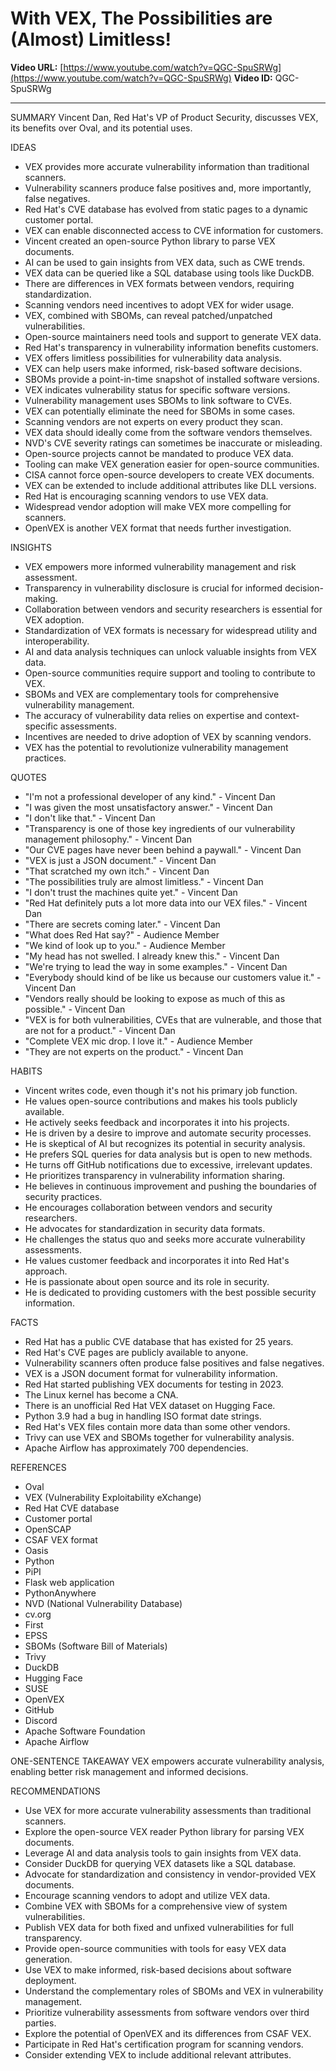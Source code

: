 # With VEX, The Possibilities are (Almost) Limitless!

**Video URL:** [https://www.youtube.com/watch?v=QGC-SpuSRWg](https://www.youtube.com/watch?v=QGC-SpuSRWg)
**Video ID:** QGC-SpuSRWg

---

SUMMARY
Vincent Dan, Red Hat's VP of Product Security, discusses VEX, its benefits over Oval, and its potential uses.

IDEAS
* VEX provides more accurate vulnerability information than traditional scanners.
* Vulnerability scanners produce false positives and, more importantly, false negatives.
* Red Hat's CVE database has evolved from static pages to a dynamic customer portal.
* VEX can enable disconnected access to CVE information for customers.
* Vincent created an open-source Python library to parse VEX documents.
* AI can be used to gain insights from VEX data, such as CWE trends.
* VEX data can be queried like a SQL database using tools like DuckDB.
* There are differences in VEX formats between vendors, requiring standardization.
* Scanning vendors need incentives to adopt VEX for wider usage.
* VEX, combined with SBOMs, can reveal patched/unpatched vulnerabilities.
* Open-source maintainers need tools and support to generate VEX data.
* Red Hat's transparency in vulnerability information benefits customers.
* VEX offers limitless possibilities for vulnerability data analysis.
* VEX can help users make informed, risk-based software decisions.
* SBOMs provide a point-in-time snapshot of installed software versions.
* VEX indicates vulnerability status for specific software versions.
* Vulnerability management uses SBOMs to link software to CVEs.
* VEX can potentially eliminate the need for SBOMs in some cases.
* Scanning vendors are not experts on every product they scan.
* VEX data should ideally come from the software vendors themselves.
* NVD's CVE severity ratings can sometimes be inaccurate or misleading.
* Open-source projects cannot be mandated to produce VEX data.
* Tooling can make VEX generation easier for open-source communities.
* CISA cannot force open-source developers to create VEX documents.
* VEX can be extended to include additional attributes like DLL versions.
* Red Hat is encouraging scanning vendors to use VEX data.
* Widespread vendor adoption will make VEX more compelling for scanners.
* OpenVEX is another VEX format that needs further investigation.

INSIGHTS
* VEX empowers more informed vulnerability management and risk assessment.
* Transparency in vulnerability disclosure is crucial for informed decision-making.
* Collaboration between vendors and security researchers is essential for VEX adoption.
* Standardization of VEX formats is necessary for widespread utility and interoperability.
* AI and data analysis techniques can unlock valuable insights from VEX data.
* Open-source communities require support and tooling to contribute to VEX.
* SBOMs and VEX are complementary tools for comprehensive vulnerability management.
* The accuracy of vulnerability data relies on expertise and context-specific assessments.
* Incentives are needed to drive adoption of VEX by scanning vendors.
* VEX has the potential to revolutionize vulnerability management practices.

QUOTES
* "I'm not a professional developer of any kind." - Vincent Dan
* "I was given the most unsatisfactory answer." - Vincent Dan
* "I don't like that." - Vincent Dan
* "Transparency is one of those key ingredients of our vulnerability management philosophy." - Vincent Dan
* "Our CVE pages have never been behind a paywall." - Vincent Dan
* "VEX is just a JSON document." - Vincent Dan
* "That scratched my own itch." - Vincent Dan
* "The possibilities truly are almost limitless." - Vincent Dan
* "I don't trust the machines quite yet." - Vincent Dan
* "Red Hat definitely puts a lot more data into our VEX files." - Vincent Dan
* "There are secrets coming later." - Vincent Dan
* "What does Red Hat say?" - Audience Member
* "We kind of look up to you." - Audience Member
* "My head has not swelled. I already knew this." - Vincent Dan
* "We're trying to lead the way in some examples." - Vincent Dan
* "Everybody should kind of be like us because our customers value it." - Vincent Dan
* "Vendors really should be looking to expose as much of this as possible." - Vincent Dan
* "VEX is for both vulnerabilities, CVEs that are vulnerable, and those that are not for a product." - Vincent Dan
* "Complete VEX mic drop. I love it." - Audience Member
* "They are not experts on the product." - Vincent Dan

HABITS
* Vincent writes code, even though it's not his primary job function.
* He values open-source contributions and makes his tools publicly available.
* He actively seeks feedback and incorporates it into his projects.
* He is driven by a desire to improve and automate security processes.
* He is skeptical of AI but recognizes its potential in security analysis.
* He prefers SQL queries for data analysis but is open to new methods.
* He turns off GitHub notifications due to excessive, irrelevant updates.
* He prioritizes transparency in vulnerability information sharing.
* He believes in continuous improvement and pushing the boundaries of security practices.
* He encourages collaboration between vendors and security researchers.
* He advocates for standardization in security data formats.
* He challenges the status quo and seeks more accurate vulnerability assessments.
* He values customer feedback and incorporates it into Red Hat's approach.
* He is passionate about open source and its role in security.
* He is dedicated to providing customers with the best possible security information.

FACTS
* Red Hat has a public CVE database that has existed for 25 years.
* Red Hat's CVE pages are publicly available to anyone.
* Vulnerability scanners often produce false positives and false negatives.
* VEX is a JSON document format for vulnerability information.
* Red Hat started publishing VEX documents for testing in 2023.
* The Linux kernel has become a CNA.
* There is an unofficial Red Hat VEX dataset on Hugging Face.
* Python 3.9 had a bug in handling ISO format date strings.
* Red Hat's VEX files contain more data than some other vendors.
* Trivy can use VEX and SBOMs together for vulnerability analysis.
* Apache Airflow has approximately 700 dependencies.

REFERENCES
* Oval
* VEX (Vulnerability Exploitability eXchange)
* Red Hat CVE database
* Customer portal
* OpenSCAP
* CSAF VEX format
* Oasis
* Python
* PiPI
* Flask web application
* PythonAnywhere
* NVD (National Vulnerability Database)
* cv.org
* First
* EPSS
* SBOMs (Software Bill of Materials)
* Trivy
* DuckDB
* Hugging Face
* SUSE
* OpenVEX
* GitHub
* Discord
* Apache Software Foundation
* Apache Airflow

ONE-SENTENCE TAKEAWAY
VEX empowers accurate vulnerability analysis, enabling better risk management and informed decisions.

RECOMMENDATIONS
* Use VEX for more accurate vulnerability assessments than traditional scanners.
* Explore the open-source VEX reader Python library for parsing VEX documents.
* Leverage AI and data analysis tools to gain insights from VEX data.
* Consider DuckDB for querying VEX datasets like a SQL database.
* Advocate for standardization and consistency in vendor-provided VEX documents.
* Encourage scanning vendors to adopt and utilize VEX data.
* Combine VEX with SBOMs for a comprehensive view of system vulnerabilities.
* Publish VEX data for both fixed and unfixed vulnerabilities for full transparency.
* Provide open-source communities with tools for easy VEX data generation.
* Use VEX to make informed, risk-based decisions about software deployment.
* Understand the complementary roles of SBOMs and VEX in vulnerability management.
* Prioritize vulnerability assessments from software vendors over third parties.
* Explore the potential of OpenVEX and its differences from CSAF VEX.
* Participate in Red Hat's certification program for scanning vendors.
* Consider extending VEX to include additional relevant attributes.
